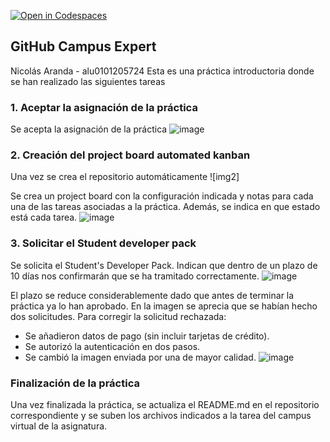 [![Open in Codespaces](https://classroom.github.com/assets/launch-codespace-2972f46106e565e64193e422d61a12cf1da4916b45550586e14ef0a7c637dd04.svg)](https://classroom.github.com/open-in-codespaces?assignment_repo_id=16111659)
## GitHub Campus Expert
Nicolás Aranda - alu0101205724
Esta es una práctica introductoria donde se han realizado las siguientes tareas

### 1. Aceptar la asignación de la práctica
Se acepta la asignación de la práctica
![image](https://github.com/user-attachments/assets/ef83a541-3735-4206-b467-d33d3dba836b)


### 2. Creación del project board automated kanban
Una vez se crea el repositorio automáticamente
![img2]

Se crea un project board con la configuración indicada y notas para cada una de las tareas asociadas a la práctica. Además, se indica en que estado está cada tarea.
![image](https://github.com/user-attachments/assets/33a0166b-c5cc-45ad-9ea1-ebe091cf0703)


### 3. Solicitar el Student developer pack
Se solicita el Student's Developer Pack. Indican que dentro de un plazo de 10 días nos confirmarán que se ha tramitado correctamente.
![image](https://github.com/user-attachments/assets/eb852c41-071d-4416-9373-38b30760d728)

El plazo se reduce considerablemente dado que antes de terminar la práctica ya lo han aprobado. 
En la imagen se aprecia que se habían hecho dos solicitudes. 
Para corregir la solicitud rechazada:
- Se añadieron datos de pago (sin incluir tarjetas de crédito).
- Se autorizó la autenticación en dos pasos.
- Se cambió la imagen enviada por una de mayor calidad.
![image](https://github.com/user-attachments/assets/f9702557-bf82-4eb4-bd2f-9b8781e5b097)


### Finalización de la práctica
Una vez finalizada la práctica, se actualiza el README.md en el repositorio correspondiente y se suben los archivos indicados a la tarea del campus virtual de la asignatura.
